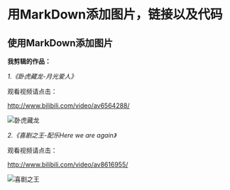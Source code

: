 # 用MarkDown添加图片，链接以及代码 

## 使用MarkDown添加图片 

**我剪辑的作品：** 

*1.《卧虎藏龙-月光爱人》* 

观看视频请点击： 

<http://www.bilibili.com/video/av6564288/> 



![卧虎藏龙](https://timgsa.baidu.com/timg?image&quality=80&size=b9999_10000&sec=1494254767981&di=8a867d05aacc8ea2d52637061f0da00a&imgtype=0&src=http%3A%2F%2Fy2.ifengimg.com%2Fe7f199c1e0dbba14%2F2012%2F0924%2Frdn_506011b66260b.jpg) 

*2.《喜剧之王-配乐Here we are again》* 

观看视频请点击： 

<http://www.bilibili.com/video/av8616955/> 

![喜剧之王](https://timgsa.baidu.com/timg?image&quality=80&size=b9999_10000&sec=1494254695046&di=6fd53bec9b104ebeeff25f078fcb10a9&imgtype=0&src=http%3A%2F%2Fs10.sinaimg.cn%2Fmw690%2F003P7tt0gy6P9D6tbcZa9) 









